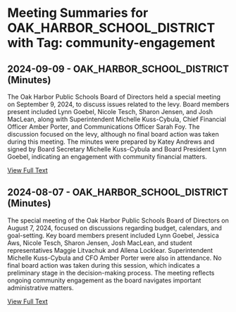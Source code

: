 # Meeting Summaries for OAK_HARBOR_SCHOOL_DISTRICT with Tag: community-engagement

## 2024-09-09 - OAK_HARBOR_SCHOOL_DISTRICT (Minutes)

The Oak Harbor Public Schools Board of Directors held a special meeting on September 9, 2024, to discuss issues related to the levy. Board members present included Lynn Goebel, Nicole Tesch, Sharon Jensen, and Josh MacLean, along with Superintendent Michelle Kuss-Cybula, Chief Financial Officer Amber Porter, and Communications Officer Sarah Foy. The discussion focused on the levy, although no final board action was taken during this meeting. The minutes were prepared by Katey Andrews and signed by Board Secretary Michelle Kuss-Cybula and Board President Lynn Goebel, indicating an engagement with community financial matters.

[View Full Text](https://raw.githubusercontent.com/VoronoiPerspectives/WashingtonStateSchoolBoardExplorer/refs/heads/main/data/countries/usa/states/wa/counties/island/school_boards/oak_harbor_school_district/2024/2024-09-09-specialboardmeeting-minutes.txt)

## 2024-08-07 - OAK_HARBOR_SCHOOL_DISTRICT (Minutes)

The special meeting of the Oak Harbor Public Schools Board of Directors on August 7, 2024, focused on discussions regarding budget, calendars, and goal-setting. Key board members present included Lynn Goebel, Jessica Aws, Nicole Tesch, Sharon Jensen, Josh MacLean, and student representatives Maggie Litvachuk and Allena Locklear. Superintendent Michelle Kuss-Cybula and CFO Amber Porter were also in attendance. No final board action was taken during this session, which indicates a preliminary stage in the decision-making process. The meeting reflects ongoing community engagement as the board navigates important administrative matters.

[View Full Text](https://raw.githubusercontent.com/VoronoiPerspectives/WashingtonStateSchoolBoardExplorer/refs/heads/main/data/countries/usa/states/wa/counties/island/school_boards/oak_harbor_school_district/2024/2024-08-07-specialboardmeeting-minutes.txt)

